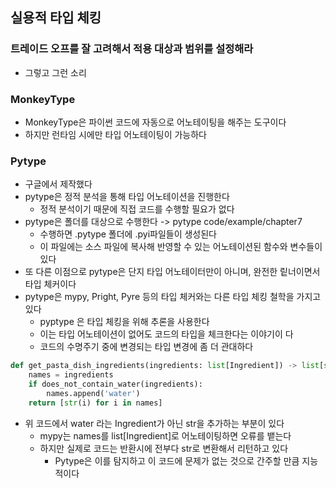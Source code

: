 ## 실용적 타입 체킹

### 트레이드 오프를 잘 고려해서 적용 대상과 범위를 설정해라

- 그렇고 그런 소리

### MonkeyType

- MonkeyType은 파이썬 코드에 자동으로 어노테이팅을 해주는 도구이다
- 하지만 런타임 시에만 타입 어노테이팅이 가능하다

### Pytype

- 구글에서 제작했다
- pytype은 정적 분석을 통해 타입 어노테이션을 진행한다
    - 정적 분석이기 때문에 직접 코드를 수행할 필요가 없다
- pytype은 폴더를 대상으로 수행한다 -> pytype code/example/chapter7
    - 수행하면 .pytype 폴더에 .pyi파일들이 생성된다
    - 이 파일에는 소스 파일에 복사해 반영할 수 있는 어노테이션된 함수와 변수들이 있다
- 또 다른 이점으로 pytype은 단지 타입 어노테이터만이 아니며, 완전한 맅너이면서 타입 체커이다
- pytype은 mypy, Pright, Pyre 등의 타입 체커와는 다른 타입 체킹 철학을 가지고 있다
    - pyptype 은 타입 체킹을 위해 추론을 사용한다
    - 이는 타입 어노테이션이 없어도 코드의 타입을 체크한다는 이야기이 다
    - 코드의 수명주기 중에 변경되는 타입 변경에 좀 더 관대하다

```python
def get_pasta_dish_ingredients(ingredients: list[Ingredient]) -> list[str]:
    names = ingredients
    if does_not_contain_water(ingredients):
        names.append('water')
    return [str(i) for i in names]
```

- 위 코드에서 water 라는 Ingredient가 아닌 str을 추가하는 부분이 있다
    - mypy는 names를 list[Ingredient]로 어노테이팅하면 오류를 뱉는다
    - 하지만 실제로 코드는 반환시에 전부다 str로 변환해서 리턴하고 있다
        - Pytype은 이를 탐지하고 이 코드에 문제가 없는 것으로 간주할 만큼 지능적이다 